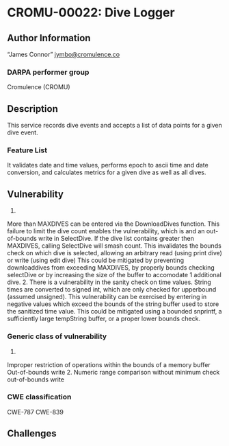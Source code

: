 # CROMU-00022: Dive Logger

## Author Information

“James Connor” <jymbo@cromulence.co>

### DARPA performer group
Cromulence (CROMU)

## Description
This service records dive events and accepts a list of data points for a given dive event.

### Feature List
It validates date and time values, performs epoch to ascii time and date conversion,
and calculates metrics for a given dive as well as all dives.   


## Vulnerability
1.
More than MAXDIVES can be entered via the DownloadDives function.
This failure to limit the dive count enables the vulnerability, which is and an out-of-bounds write in SelectDive.
If the dive list contains greater then MAXDIVES, calling SelectDive will smash count. 
This invalidates the bounds check on which dive is selected, allowing an arbitrary read (using print dive) or write (using edit dive) 
This could be mitigated by preventing downloaddives from exceeding MAXDIVES, by properly bounds checking selectDive or by increasing the
size of the buffer to accomodate 1 additional dive.
2.
There is a vulnerability in the sanity check on time values.  String times are converted to signed int, which are only checked for upperbound
(assumed unsigned).  This vulnerability can be exercised by entering in negative values which exceed the bounds of the string buffer used to 
store the sanitized time value. This could be mitigated using a bounded snprintf, a sufficiently large tempString buffer, or a proper lower bounds check.

### Generic class of vulnerability
1.
Improper restriction of operations within the bounds of a memory buffer
Out-of-bounds write
2.
Numeric range comparison without minimum check
out-of-bounds write
### CWE classification
CWE-787 
CWE-839
## Challenges
